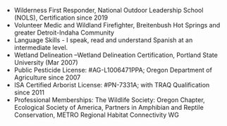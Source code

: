 - Wilderness First Responder, National Outdoor Leadership School (NOLS), Certification since 2019
- Volunteer Medic and Wildland Firefighter, Breitenbush Hot Springs and greater Detroit-Indaha Community
- Language Skills - I speak, read and understand Spanish at an intermediate level.
- Wetland Delineation –Wetland Delineation Certification, Portland State University (Mar 2007)
- Public Pesticide License: #AG-L1006471PPA; Oregon Department of Agriculture since 2007
- ISA Certified Arborist License: #PN-7331A; with TRAQ Qualification since 2011
- Professional Memberships: The Wildlife Society: Oregon Chapter, Ecological Society of America, Partners in Amphibian and Reptile Conservation, METRO Regional Habitat Connectivity WG
